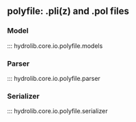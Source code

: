 ## polyfile: .pli(z) and .pol files

### Model
::: hydrolib.core.io.polyfile.models

### Parser
::: hydrolib.core.io.polyfile.parser

### Serializer
::: hydrolib.core.io.polyfile.serializer